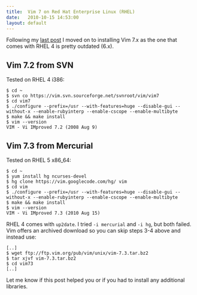 ```yaml
---
title:  Vim 7 on Red Hat Enterprise Linux (RHEL)
date:   2010-10-15 14:53:00
layout: default
---
```


Following my [last post](http://tumblr.com/xskltn6s1) I moved on to installing Vim 7.x as the one that comes with RHEL 4 is pretty outdated (6.x).

## Vim 7.2 from SVN

Tested on RHEL 4 i386:

    $ cd ~
    $ svn co https://vim.svn.sourceforge.net/svnroot/vim/vim7
    $ cd vim7
    $ ./configure --prefix=/usr --with-features=huge --disable-gui --without-x --enable-rubyinterp --enable-cscope --enable-multibyte
    $ make && make install
    $ vim --version
    VIM - Vi IMproved 7.2 (2008 Aug 9)

## Vim 7.3 from Mercurial

Tested on RHEL 5 x86_64:

    $ cd ~
    $ yum install hg ncurses-devel
    $ hg clone https://vim.googlecode.com/hg/ vim
    $ cd vim
    $ ./configure --prefix=/usr --with-features=huge --disable-gui --without-x --enable-rubyinterp --enable-cscope --enable-multibyte
    $ make && make install
    $ vim --version
    VIM - Vi IMproved 7.3 (2010 Aug 15)

RHEL 4 comes with `up2date`. I tried `-i mercurial` and `-i hg`, but both failed. Vim offers an archived download so you can skip steps 3-4 above and instead use:

    [..]
    $ wget ftp://ftp.vim.org/pub/vim/unix/vim-7.3.tar.bz2
    $ tar xjvf vim-7.3.tar.bz2
    $ cd vim73
    [..]

Let me know if this post helped you or if you had to install any additional libraries.
